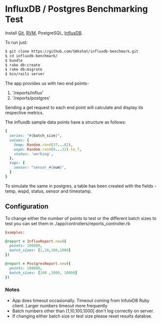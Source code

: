 # InfluxDB / Postgres Benchmarking Test

Install [Git](http://git-scm.com/), [RVM](https://rvm.io/), PostgreSQL, [InfluxDB](https://portal.influxdata.com/downloads#influxdb).

To run just:
```bash
$ git clone https://github.com/SAkshat/influxdb-benchmark.git
$ cd influxdb-benchmark/
$ bundle
$ rake db:create
$ rake db:migrate
$ bin/rails server
```

The app provides us with two end points-
1. '/reports/influx'
2. '/reports/postgres'

Sending a get request to each end point will calculate and display its respective metrics.

The influxdb sample data points have a structure as follows:

```ruby
{
  series: "#{batch_size}",
  values: {
    temp: Random.rand(37...82),
    wspd: Random.rand(0...31).to_f,
    status: 'working',
  },
  tags: {
    sensor: "sensor_#{num}",
  }
}
```

To simulate the same in postgres, a table has been created with the fields - temp, wspd, status, sensor and timestamp.

## Configuration

To change either the number of points to test or the different batch sizes to test you can set them in ./app/controllers/reports_controller.rb

```ruby
Examples:

@report = InfluxReport.new({
  points: 100000,
  batch_sizes: [1,10,100,1000]
})

@report = PostgresReport.new({
  points: 100000,
  batch_sizes: [100 ,1000, 10000]
})
```

### Notes
- App does timeout occasionally.  Timeout coming from InfulxDB Ruby client.  Larger numbers timeout more frequently
- Batch numbers other than [1,10,100,1000] don't log correctly on server.
- If changing either batch size or test size please reset results databse.
